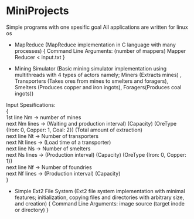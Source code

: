 # MiniProjects
Simple programs with one spesific goal
All applications are written for linux os

- MapReduce (MapReduce implementation in C language with many processes) { Command Line Arguments: (number of mappers) Mapper Reducer < input.txt }

- Mining Simulator (Basic mining simulator implementation using multithreads with 4 types of actors namely; Miners (Extracts mines) , Transporters (Takes ores from mines to smelters and foragers), Smelters (Produces copper and iron ingots), Foragers(Produces coal ingots))

Input Spesifications: <br>
{ <br>
1st line Nm -> number of mines <br>
next Nm lines -> (Waiting and production interval) (Capacity) (OreType {Iron: 0, Copper: 1, Coal: 2}) (Total amount of extraction) <br>
next line Nt -> Number of transporters <br>
next Nt lines -> (Load time of a transporter) <br>
next line Ns -> Number of smelters <br>
next Ns lines -> (Production interval) (Capacity) (OreType {Iron: 0, Copper: 1}) <br>
next line Nf -> Number of foundries <br> 
next Nf lines -> (Production interval) (Capacity) <br>
} <br>

- Simple Ext2 File System (Ext2 file system implementation with minimal features; initialization, copying files and directories with arbitrary size, and creation) 
{ Command Line Arguments: image source (target inode or directory) }
